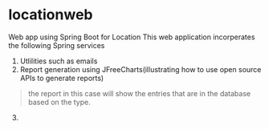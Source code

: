 # locationweb
Web app using Spring Boot for Location
This web application incorperates the following Spring services
1. Utlilities such as emails
2. Report generation using JFreeCharts(illustrating how to use open source APIs to generate reports)
  > the report in this case will show the entries that are in the database based on the type.
3. 

